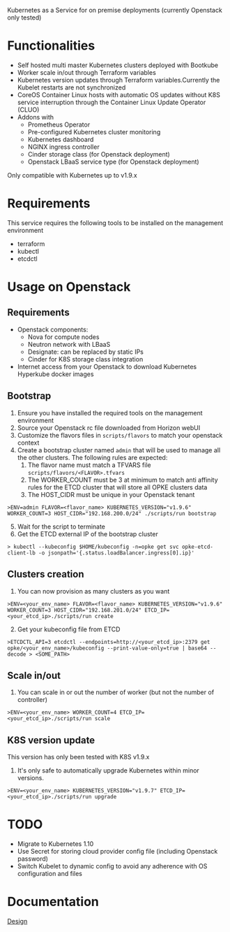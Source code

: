Kubernetes as a Service for on premise deployments (currently Openstack only tested)

# Functionalities

* Self hosted multi master Kubernetes clusters deployed with Bootkube
* Worker scale in/out through Terraform variables
* Kubernetes version updates through Terraform variables.Currently the Kubelet restarts are not synchronized
* CoreOS Container Linux hosts with automatic OS updates without K8S service interruption through the Container Linux Update Operator (CLUO)
* Addons with
  * Prometheus Operator
  * Pre-configured Kubernetes cluster monitoring
  * Kubernetes dashboard
  * NGINX ingress controller
  * Cinder storage class (for Openstack deployment)
  * Openstack LBaaS service type (for Openstack deployment)

Only compatible with Kubernetes up to v1.9.x

# Requirements

This service requires the following tools to be installed on the management environment
* terraform
* kubectl
* etcdctl


# Usage on Openstack

## Requirements

* Openstack components:
  * Nova for compute nodes
  * Neutron network with LBaaS
  * Designate: can be replaced by static IPs
  * Cinder for K8S storage class integration
* Internet access from your Openstack to download Kubernetes Hyperkube docker images


## Bootstrap

1. Ensure you have installed the required tools on the management environment
1. Source your Openstack rc file downloaded from Horizon webUI
2. Customize the flavors files in `scripts/flavors` to match your openstack context
3. Create a bootstrap cluster named `admin` that will be used to manage all the other clusters. The following rules are expected:
    1. The flavor name must match a TFVARS file `scripts/flavors/<FLAVOR>.tfvars`
    2. The WORKER_COUNT must be 3 at minimum to match anti affinity rules for the ETCD cluster that will store all OPKE clusters data
    3. The HOST_CIDR must be unique in your Openstack tenant

`>ENV=admin FLAVOR=<flavor_name> KUBERNETES_VERSION="v1.9.6" WORKER_COUNT=3 HOST_CIDR="192.168.200.0/24" ./scripts/run bootstrap`

5. Wait for the script to terminate
6. Get the ETCD external IP of the bootstrap cluster

`> kubectl --kubeconfig $HOME/kubeconfig -n=opke get svc opke-etcd-client-lb -o jsonpath='{.status.loadBalancer.ingress[0].ip}'`

## Clusters creation

1. You can now provision as many clusters as you want

`>ENV=<your_env_name> FLAVOR=<flavor_name> KUBERNETES_VERSION="v1.9.6" WORKER_COUNT=3 HOST_CIDR="192.168.201.0/24" ETCD_IP=<your_etcd_ip>./scripts/run create`

2. Get your kubeconfig file from ETCD

`>ETCDCTL_API=3 etcdctl --endpoints=http://<your_etcd_ip>:2379 get opke/<your_env_name>/kubeconfig --print-value-only=true | base64 --decode > <SOME_PATH>`


## Scale in/out

1. You can scale in or out the number of worker (but not the number of controller)

`>ENV=<your_env_name> WORKER_COUNT=4 ETCD_IP=<your_etcd_ip>./scripts/run scale`


## K8S version update

This version has only been tested with K8S v1.9.x

1. It's only safe to automatically upgrade Kubernetes within minor versions.

`>ENV=<your_env_name> KUBERNETES_VERSION="v1.9.7" ETCD_IP=<your_etcd_ip>./scripts/run upgrade`

# TODO

* Migrate to Kubernetes 1.10
* Use Secret for storing cloud provider config file (including Openstack password)
* Switch Kubelet to dynamic config to avoid any adherence with OS configuration and files

# Documentation

[Design](./docs/Design.md)